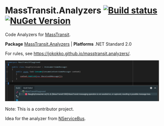 # MassTransit.Analyzers [![Build status](https://ci.appveyor.com/api/projects/status/ykf3t14lmx94tw0v?svg=true)](https://ci.appveyor.com/project/jokokko/masstransit-analyzers) [![NuGet Version](http://img.shields.io/nuget/v/MassTransit.Analyzers.svg?style=flat)](https://www.nuget.org/packages/MassTransit.Analyzers/)
Code Analyzers for [MassTransit](https://github.com/MassTransit/MassTransit).

**Package** [MassTransit.Analyzers](https://www.nuget.org/packages/MassTransit.Analyzers) | **Platforms** .NET Standard 2.0

For rules, see https://jokokko.github.io/masstransit.analyzers/.

![Error on a MassTransit messaging task not being awaited on](assets/naughtyconsumer.png)

Note: This is a contributor project.

Idea for the analyzer from [NServiceBus](https://particular.net/blog/classic-rock-and-async-await-stop-breaking-the-rules).
